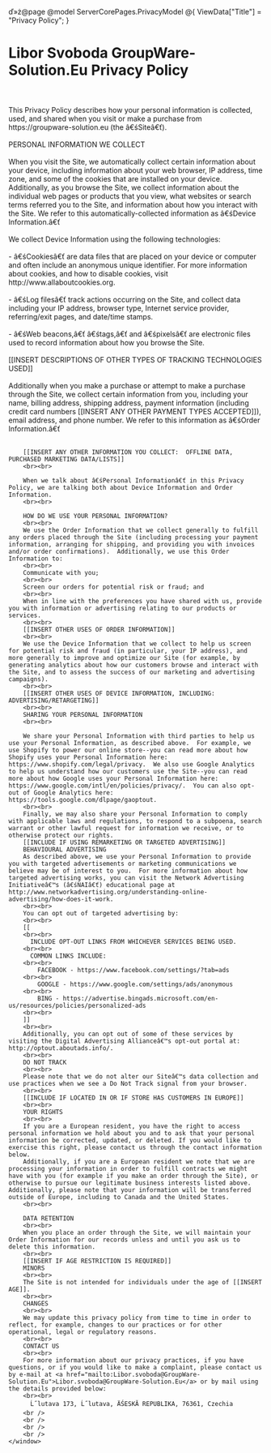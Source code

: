 ﻿ď»ż@page 
@model ServerCorePages.PrivacyModel
@{
    ViewData["Title"] = "Privacy Policy";
}

<div class="text-center info-panel">
    <window>
        <h1>Libor Svoboda GroupWare-Solution.Eu Privacy Policy</h1>
        <br><br>
        This Privacy Policy describes how your personal information is collected, used, and shared when you visit or make a purchase from https://groupware-solution.eu (the â€śSiteâ€ť).
        <br><br>
        PERSONAL INFORMATION WE COLLECT
        <br><br>
        When you visit the Site, we automatically collect certain information about your device, including information about your web browser, IP address, time zone, and some of the cookies that are installed on your device. Additionally, as you browse the Site, we collect information about the individual web pages or products that you view, what websites or search terms referred you to the Site, and information about how you interact with the Site. We refer to this automatically-collected information as â€śDevice Information.â€ť
        <br><br>
        We collect Device Information using the following technologies:
        <br><br>
            - â€śCookiesâ€ť are data files that are placed on your device or computer and often include an anonymous unique identifier. For more information about cookies, and how to disable cookies, visit http://www.allaboutcookies.org.
        <br><br>
            - â€śLog filesâ€ť track actions occurring on the Site, and collect data including your IP address, browser type, Internet service provider, referring/exit pages, and date/time stamps.
        <br><br>
            - â€śWeb beacons,â€ť â€śtags,â€ť and â€śpixelsâ€ť are electronic files used to record information about how you browse the Site.
        <br><br>
            [[INSERT DESCRIPTIONS OF OTHER TYPES OF TRACKING TECHNOLOGIES USED]]
        <br><br>
        Additionally when you make a purchase or attempt to make a purchase through the Site, we collect certain information from you, including your name, billing address, shipping address, payment information (including credit card numbers [[INSERT ANY OTHER PAYMENT TYPES ACCEPTED]]), email address, and phone number.  We refer to this information as â€śOrder Information.â€ť
        <br><br>

        [[INSERT ANY OTHER INFORMATION YOU COLLECT:  OFFLINE DATA, PURCHASED MARKETING DATA/LISTS]]
        <br><br>

        When we talk about â€śPersonal Informationâ€ť in this Privacy Policy, we are talking both about Device Information and Order Information.
        <br><br>

        HOW DO WE USE YOUR PERSONAL INFORMATION?
        <br><br>
        We use the Order Information that we collect generally to fulfill any orders placed through the Site (including processing your payment information, arranging for shipping, and providing you with invoices and/or order confirmations).  Additionally, we use this Order Information to:
        <br><br>
        Communicate with you;
        <br><br>
        Screen our orders for potential risk or fraud; and
        <br><br>
        When in line with the preferences you have shared with us, provide you with information or advertising relating to our products or services.
        <br><br>
        [[INSERT OTHER USES OF ORDER INFORMATION]]
        <br><br>
        We use the Device Information that we collect to help us screen for potential risk and fraud (in particular, your IP address), and more generally to improve and optimize our Site (for example, by generating analytics about how our customers browse and interact with the Site, and to assess the success of our marketing and advertising campaigns).
        <br><br>
        [[INSERT OTHER USES OF DEVICE INFORMATION, INCLUDING:  ADVERTISING/RETARGETING]]
        <br><br>
        SHARING YOUR PERSONAL INFORMATION
        <br><br>

        We share your Personal Information with third parties to help us use your Personal Information, as described above.  For example, we use Shopify to power our online store--you can read more about how Shopify uses your Personal Information here:  https://www.shopify.com/legal/privacy.  We also use Google Analytics to help us understand how our customers use the Site--you can read more about how Google uses your Personal Information here:  https://www.google.com/intl/en/policies/privacy/.  You can also opt-out of Google Analytics here:  https://tools.google.com/dlpage/gaoptout.
        <br><br>
        Finally, we may also share your Personal Information to comply with applicable laws and regulations, to respond to a subpoena, search warrant or other lawful request for information we receive, or to otherwise protect our rights.
        [[INCLUDE IF USING REMARKETING OR TARGETED ADVERTISING]]
        BEHAVIOURAL ADVERTISING
        As described above, we use your Personal Information to provide you with targeted advertisements or marketing communications we believe may be of interest to you.  For more information about how targeted advertising works, you can visit the Network Advertising Initiativeâ€™s (â€śNAIâ€ť) educational page at http://www.networkadvertising.org/understanding-online-advertising/how-does-it-work.
        <br><br>
        You can opt out of targeted advertising by:
        <br><br>
        [[
        <br><br>
          INCLUDE OPT-OUT LINKS FROM WHICHEVER SERVICES BEING USED.
        <br><br>
          COMMON LINKS INCLUDE:
        <br><br>
            FACEBOOK - https://www.facebook.com/settings/?tab=ads
        <br><br>
            GOOGLE - https://www.google.com/settings/ads/anonymous
        <br><br>
            BING - https://advertise.bingads.microsoft.com/en-us/resources/policies/personalized-ads
        <br><br>
        ]]
        <br><br>
        Additionally, you can opt out of some of these services by visiting the Digital Advertising Allianceâ€™s opt-out portal at:  http://optout.aboutads.info/.
        <br><br>
        DO NOT TRACK
        <br><br>
        Please note that we do not alter our Siteâ€™s data collection and use practices when we see a Do Not Track signal from your browser.
        <br><br>
        [[INCLUDE IF LOCATED IN OR IF STORE HAS CUSTOMERS IN EUROPE]]
        <br><br>
        YOUR RIGHTS
        <br><br>
        If you are a European resident, you have the right to access personal information we hold about you and to ask that your personal information be corrected, updated, or deleted. If you would like to exercise this right, please contact us through the contact information below.
        Additionally, if you are a European resident we note that we are processing your information in order to fulfill contracts we might have with you (for example if you make an order through the Site), or otherwise to pursue our legitimate business interests listed above.  Additionally, please note that your information will be transferred outside of Europe, including to Canada and the United States.
        <br><br>

        DATA RETENTION
        <br><br>
        When you place an order through the Site, we will maintain your Order Information for our records unless and until you ask us to delete this information.
        <br><br>
        [[INSERT IF AGE RESTRICTION IS REQUIRED]]
        MINORS
        <br><br>
        The Site is not intended for individuals under the age of [[INSERT AGE]].
        <br><br>
        CHANGES
        <br><br>
        We may update this privacy policy from time to time in order to reflect, for example, changes to our practices or for other operational, legal or regulatory reasons.
        <br><br>
        CONTACT US
        <br><br>
        For more information about our privacy practices, if you have questions, or if you would like to make a complaint, please contact us by e-mail at <a href="mailto:Libor.svoboda@GroupWare-Solution.Eu">Libor.svoboda@GroupWare-Solution.Eu</a> or by mail using the details provided below:
        <br><br>
          Ĺ˝lutava 173, Ĺ˝lutava, ÄŚESKĂ REPUBLIKA, 76361, Czechia
        <br />
        <br />
        <br />
        <br />
    </window>

</div>
